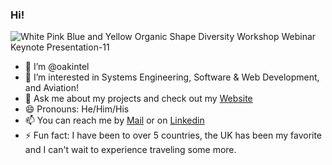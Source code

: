 ### Hi!

![White Pink Blue and Yellow Organic Shape Diversity Workshop Webinar Keynote Presentation-11](https://user-images.githubusercontent.com/103961262/164113133-eb48db45-8995-427a-a221-ba373f4b1aca.png)

- 👋 I’m @oakintel
- 🤖 I’m interested in Systems Engineering, Software & Web Development, and Aviation!
- 💬 Ask me about my projects and check out my [Website](https://oluwasemilore.com)
- 😄 Pronouns: He/Him/His
- 📫 You can reach me by [Mail](mailto:oakintel@kent.edu) or on [Linkedin](https://www.linkedin.com/in/sooreakintelure/)
- ⚡ Fun fact: I have been to over 5 countries, the UK has been my favorite and I can't wait to experience traveling some more. 

